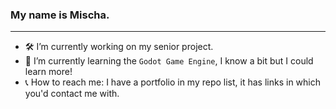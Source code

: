 ### My name is Mischa.
---
- 🛠️ I’m currently working on my senior project.
- 🌱 I’m currently learning the `Godot Game Engine`, I know a bit but I could learn more!
- 📞 How to reach me: I have a portfolio in my repo list, it has links in which you'd contact me with.
